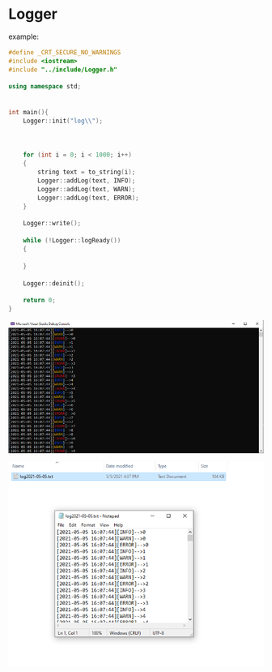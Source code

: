 # Logger

example:

```cpp
#define _CRT_SECURE_NO_WARNINGS
#include <iostream>
#include "../include/Logger.h"

using namespace std;


int main(){
	Logger::init("log\\");

	

	for (int i = 0; i < 1000; i++)
	{
		string text = to_string(i);
		Logger::addLog(text, INFO);
		Logger::addLog(text, WARN);
		Logger::addLog(text, ERROR);
	}

	Logger::write();

	while (!Logger::logReady())
	{

	}

	Logger::deinit();

	return 0;
}
```

![console](https://github.com/FilippMolch/Logger/blob/main/screenshots/example1.png)

![file](https://github.com/FilippMolch/Logger/blob/main/screenshots/example2.png)
